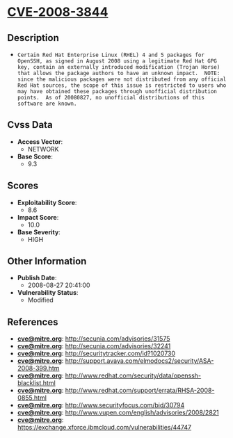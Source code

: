 
# [CVE-2008-3844](http://secunia.com/advisories/31575)

## Description

- `Certain Red Hat Enterprise Linux (RHEL) 4 and 5 packages for OpenSSH, as signed in August 2008 using a legitimate Red Hat GPG key, contain an externally introduced modification (Trojan Horse) that allows the package authors to have an unknown impact.  NOTE: since the malicious packages were not distributed from any official Red Hat sources, the scope of this issue is restricted to users who may have obtained these packages through unofficial distribution points.  As of 20080827, no unofficial distributions of this software are known.`

## Cvss Data

- **Access Vector**:
  - NETWORK
- **Base Score**:
  - 9.3

## Scores

- **Exploitability Score**:
  - 8.6
- **Impact Score**:
  - 10.0
- **Base Severity**:
  - HIGH

## Other Information

- **Publish Date**:
  - 2008-08-27 20:41:00
- **Vulnerability Status**:
  - Modified

## References

- **cve@mitre.org**: http://secunia.com/advisories/31575
- **cve@mitre.org**: http://secunia.com/advisories/32241
- **cve@mitre.org**: http://securitytracker.com/id?1020730
- **cve@mitre.org**: http://support.avaya.com/elmodocs2/security/ASA-2008-399.htm
- **cve@mitre.org**: http://www.redhat.com/security/data/openssh-blacklist.html
- **cve@mitre.org**: http://www.redhat.com/support/errata/RHSA-2008-0855.html
- **cve@mitre.org**: http://www.securityfocus.com/bid/30794
- **cve@mitre.org**: http://www.vupen.com/english/advisories/2008/2821
- **cve@mitre.org**: https://exchange.xforce.ibmcloud.com/vulnerabilities/44747
